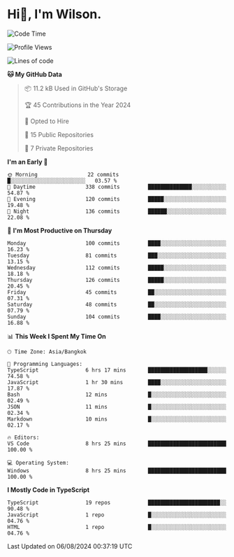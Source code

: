 # Hi👋, I'm Wilson.
<!--START_SECTION:waka-->
![Code Time](http://img.shields.io/badge/Code%20Time-1%2C493%20hrs%2017%20mins-blue)

![Profile Views](http://img.shields.io/badge/Profile%20Views-0-blue)

![Lines of code](https://img.shields.io/badge/From%20Hello%20World%20I%27ve%20Written-316.1%20thousand%20lines%20of%20code-blue)

**🐱 My GitHub Data** 

> 📦 11.2 kB Used in GitHub's Storage 
 > 
> 🏆 45 Contributions in the Year 2024
 > 
> 💼 Opted to Hire
 > 
> 📜 15 Public Repositories 
 > 
> 🔑 7 Private Repositories 
 > 
**I'm an Early 🐤** 

```text
🌞 Morning                22 commits          █░░░░░░░░░░░░░░░░░░░░░░░░   03.57 % 
🌆 Daytime                338 commits         ██████████████░░░░░░░░░░░   54.87 % 
🌃 Evening                120 commits         █████░░░░░░░░░░░░░░░░░░░░   19.48 % 
🌙 Night                  136 commits         ██████░░░░░░░░░░░░░░░░░░░   22.08 % 
```
📅 **I'm Most Productive on Thursday** 

```text
Monday                   100 commits         ████░░░░░░░░░░░░░░░░░░░░░   16.23 % 
Tuesday                  81 commits          ███░░░░░░░░░░░░░░░░░░░░░░   13.15 % 
Wednesday                112 commits         █████░░░░░░░░░░░░░░░░░░░░   18.18 % 
Thursday                 126 commits         █████░░░░░░░░░░░░░░░░░░░░   20.45 % 
Friday                   45 commits          ██░░░░░░░░░░░░░░░░░░░░░░░   07.31 % 
Saturday                 48 commits          ██░░░░░░░░░░░░░░░░░░░░░░░   07.79 % 
Sunday                   104 commits         ████░░░░░░░░░░░░░░░░░░░░░   16.88 % 
```


📊 **This Week I Spent My Time On** 

```text
🕑︎ Time Zone: Asia/Bangkok

💬 Programming Languages: 
TypeScript               6 hrs 17 mins       ███████████████████░░░░░░   74.58 % 
JavaScript               1 hr 30 mins        ████░░░░░░░░░░░░░░░░░░░░░   17.87 % 
Bash                     12 mins             █░░░░░░░░░░░░░░░░░░░░░░░░   02.49 % 
JSON                     11 mins             █░░░░░░░░░░░░░░░░░░░░░░░░   02.34 % 
Markdown                 10 mins             █░░░░░░░░░░░░░░░░░░░░░░░░   02.17 % 

🔥 Editors: 
VS Code                  8 hrs 25 mins       █████████████████████████   100.00 % 

💻 Operating System: 
Windows                  8 hrs 25 mins       █████████████████████████   100.00 % 
```

**I Mostly Code in TypeScript** 

```text
TypeScript               19 repos            ███████████████████████░░   90.48 % 
JavaScript               1 repo              █░░░░░░░░░░░░░░░░░░░░░░░░   04.76 % 
HTML                     1 repo              █░░░░░░░░░░░░░░░░░░░░░░░░   04.76 % 
```




 Last Updated on 06/08/2024 00:37:19 UTC
<!--END_SECTION:waka-->
